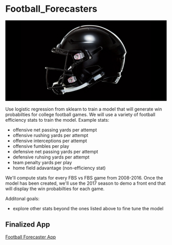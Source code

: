 # Football_Forecasters
![](https://github.com/Roachns/Football_Forecasters/blob/master/static/assets/helmet5.jpeg)

Use logistic regression from sklearn to train a model that will generate win probabilties for college football games.  We will use a variety of football efficiency stats to train the model.  Example stats:
* offensive net passing yards per attempt
* offensive rushing yards per attempt
* offensive interceptions per attempt
* offensive fumbles per play
* defensive net passing yards per attempt
* defensive ruhsing yards per attempt
* team penalty yards per play
* home field adavantage (non-efficiency stat)

We'll compute stats for every FBS vs FBS game from 2008-2016.  Once the model has been created, we'll use the 2017 season to demo a front end that will display the win probabilties for each game.

Additonal goals:
* explore other stats beyond the ones listed above to fine tune the model

## Finalized App
[Football Forecaster App](https://afternoon-sierra-74595.herokuapp.com/)
